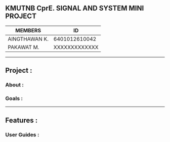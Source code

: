 ## KMUTNB CprE. SIGNAL AND SYSTEM MINI PROJECT

| MEMBERS       | ID            |
|---------------|---------------|
| AINGTHAWAN K. | 6401012610042 |
| PAKAWAT M.    | XXXXXXXXXXXXX |


* * * 

## Project :

### About :

### Goals :

* * *

## Features :

### User Guides :
